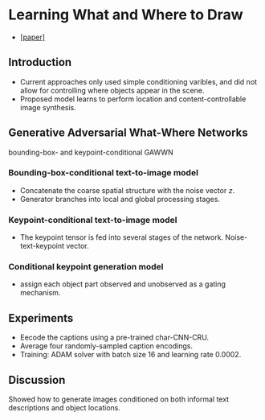 # Learning What and Where to Draw  
* [[paper]](https://arxiv.org/abs/1610.02454?context=cs)  

## Introduction  
* Current approaches only used simple conditioning varibles, and did not allow for controlling where objects appear in the scene.  
* Proposed model learns to perform location and content-controllable image synthesis.  


## Generative Adversarial What-Where Networks  
bounding-box- and keypoint-conditional GAWWN  
### Bounding-box-conditional text-to-image model  
* Concatenate the coarse spatial structure with the noise vector *z*.  
* Generator branches into local and global processing stages.  
### Keypoint-conditional text-to-image model  
* The keypoint tensor is fed into several stages of the network. Noise-text-keypoint vector.  
### Conditional keypoint generation model  
* assign each object part observed and unobserved as a gating mechanism.  


## Experiments  
* Eecode the captions using a pre-trained char-CNN-CRU.  
* Average four randomly-sampled caption encodings.  
* Training: ADAM solver with batch size 16 and learning rate 0.0002.  

## Discussion  
Showed how to generate images conditioned on both informal text descriptions and object locations.  
